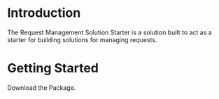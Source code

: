 # Introduction 
The Request Management Solution Starter is a solution built to act as a starter for building solutions for managing requests.

# Getting Started
Download the Package.



